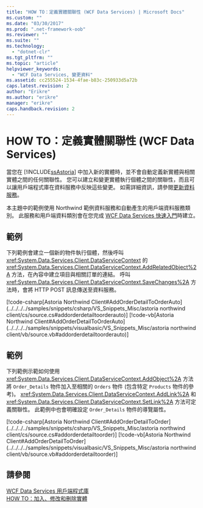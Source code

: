 ```yaml
---
title: "HOW TO：定義實體關聯性 (WCF Data Services) | Microsoft Docs"
ms.custom: ""
ms.date: "03/30/2017"
ms.prod: ".net-framework-oob"
ms.reviewer: ""
ms.suite: ""
ms.technology: 
  - "dotnet-clr"
ms.tgt_pltfrm: ""
ms.topic: "article"
helpviewer_keywords: 
  - "WCF Data Services, 變更資料"
ms.assetid: cc255524-1534-4fae-b83c-250933d5a72b
caps.latest.revision: 2
author: "Erikre"
ms.author: "erikre"
manager: "erikre"
caps.handback.revision: 2
---
```

# HOW TO：定義實體關聯性 (WCF Data Services)
當您在 [!INCLUDE[ssAstoria](../../../../includes/ssastoria-md.md)] 中加入新的實體時，並不會自動定義新實體與相關實體之間的任何關聯性。  您可以建立和變更實體執行個體之間的關聯性，而且可以讓用戶端程式庫在資料服務中反映這些變更。  如需詳細資訊，請參閱[更新資料服務](../../../../docs/framework/data/wcf/updating-the-data-service-wcf-data-services.md)。  
  
 本主題中的範例使用 Northwind 範例資料服務和自動產生的用戶端資料服務類別。  此服務和用戶端資料類別會在您完成 [WCF Data Services 快速入門](../../../../docs/framework/data/wcf/quickstart-wcf-data-services.md)時建立。  
  
## 範例  
 下列範例會建立一個新的物件執行個體，然後呼叫 <xref:System.Data.Services.Client.DataServiceContext> 的 <xref:System.Data.Services.Client.DataServiceContext.AddRelatedObject%2A> 方法，在內容中建立項目與相關訂單的連結。  呼叫 <xref:System.Data.Services.Client.DataServiceContext.SaveChanges%2A> 方法時，會將 HTTP POST 訊息傳送至資料服務。  
  
 [!code-csharp[Astoria Northwind Client#AddOrderDetailToOrderAuto](../../../../samples/snippets/csharp/VS_Snippets_Misc/astoria northwind client/cs/source.cs#addorderdetailtoorderauto)]
 [!code-vb[Astoria Northwind Client#AddOrderDetailToOrderAuto](../../../../samples/snippets/visualbasic/VS_Snippets_Misc/astoria northwind client/vb/source.vb#addorderdetailtoorderauto)]  
  
## 範例  
 下列範例示範如何使用 <xref:System.Data.Services.Client.DataServiceContext.AddObject%2A> 方法將 `Order_Details` 物件加入至相關的 `Orders` 物件 \(包含特定 `Products` 物件的參考\)。  <xref:System.Data.Services.Client.DataServiceContext.AddLink%2A> 和 <xref:System.Data.Services.Client.DataServiceContext.SetLink%2A> 方法可定義關聯性。  此範例中也會明確設定 `Order_Details` 物件的導覽屬性。  
  
 [!code-csharp[Astoria Northwind Client#AddOrderDetailToOrder](../../../../samples/snippets/csharp/VS_Snippets_Misc/astoria northwind client/cs/source.cs#addorderdetailtoorder)]
 [!code-vb[Astoria Northwind Client#AddOrderDetailToOrder](../../../../samples/snippets/visualbasic/VS_Snippets_Misc/astoria northwind client/vb/source.vb#addorderdetailtoorder)]  
  
## 請參閱  
 [WCF Data Services 用戶端程式庫](../../../../docs/framework/data/wcf/wcf-data-services-client-library.md)   
 [HOW TO：加入、修改和刪除實體](../../../../docs/framework/data/wcf/how-to-add-modify-and-delete-entities-wcf-data-services.md)